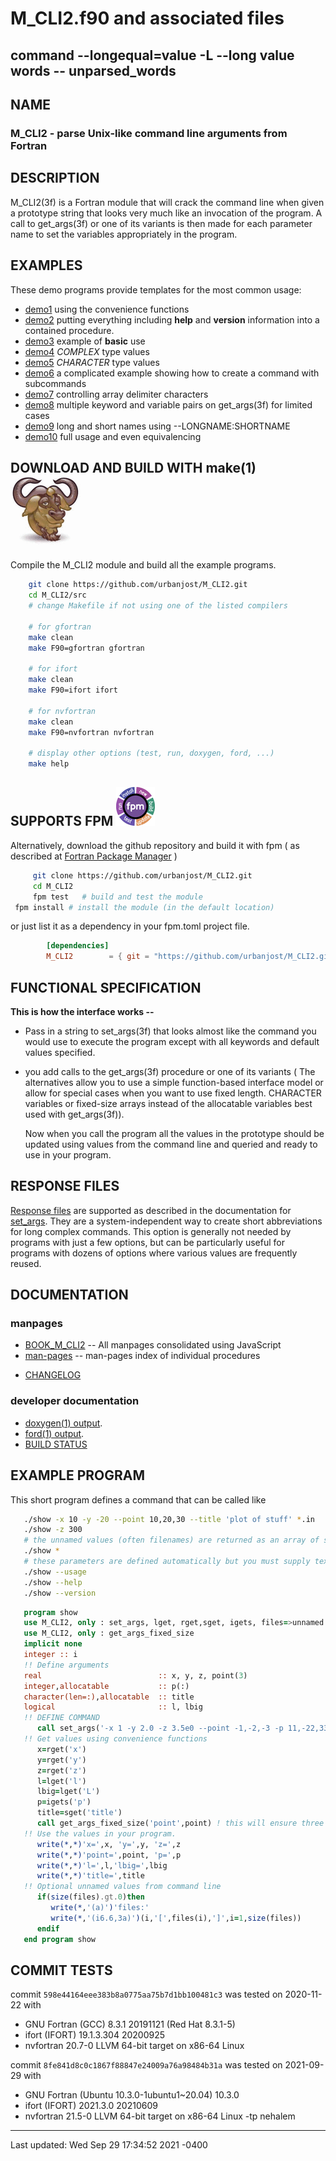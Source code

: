# M_CLI2.f90 and associated files
<!--
![parse](docs/images/parse.png)
-->
##  command --longequal=value -L --long value words -- unparsed_words

## NAME
### M_CLI2 - parse Unix-like command line arguments from Fortran

## DESCRIPTION
   M_CLI2(3f) is a Fortran module that will crack the command line when
   given a prototype string that looks very much like an invocation of
   the program. A call to get_args(3f) or one of its variants is then
   made for each parameter name to set the variables appropriately in
   the program.

## EXAMPLES
These demo programs provide templates for the most common usage:
- [demo1](example/demo1.f90) using the convenience functions
- [demo2](example/demo2.f90) putting everything including **help** and **version** information into a contained procedure.
- [demo3](example/demo3.f90) example of **basic** use
- [demo4](example/demo4.f90) _COMPLEX_ type values
- [demo5](example/demo5.f90) _CHARACTER_ type values
- [demo6](example/demo6.f90) a complicated example showing how to create a command with subcommands
- [demo7](example/demo7.f90) controlling array delimiter characters
- [demo8](example/demo8.f90) multiple keyword and variable pairs on get_args(3f) for limited cases
- [demo9](example/demo9.f90) long and short names using  --LONGNAME:SHORTNAME
- [demo10](example/demo10.f90) full usage and even equivalencing

## DOWNLOAD AND BUILD WITH make(1)![gmake](docs/images/gnu.gif)
   Compile the M_CLI2 module and build all the example programs.
   ```bash
       git clone https://github.com/urbanjost/M_CLI2.git
       cd M_CLI2/src
       # change Makefile if not using one of the listed compilers
     
       # for gfortran
       make clean
       make F90=gfortran gfortran
     
       # for ifort
       make clean
       make F90=ifort ifort

       # for nvfortran
       make clean
       make F90=nvfortran nvfortran

       # display other options (test, run, doxygen, ford, ...)
       make help 
   ```

## SUPPORTS FPM ![parse](docs/images/fpm_logo.gif) 
   Alternatively, download the github repository and build it with
   fpm ( as described at [Fortran Package Manager](https://github.com/fortran-lang/fpm) )

   ```bash
        git clone https://github.com/urbanjost/M_CLI2.git
        cd M_CLI2
        fpm test   # build and test the module
	fpm install # install the module (in the default location)
   ```

   or just list it as a dependency in your fpm.toml project file.

```toml
        [dependencies]
        M_CLI2        = { git = "https://github.com/urbanjost/M_CLI2.git" }
```

## FUNCTIONAL SPECIFICATION
**This is how the interface works --**

* Pass in a string to set_args(3f) that looks almost like the command
  you would use to execute the program except with all keywords and
  default values specified.

* you add calls to the get_args(3f) procedure or one of its variants (
  The alternatives allow you to use a simple function-based interface
  model or allow for special cases when you want to use fixed length.
  CHARACTER variables or fixed-size arrays instead of the allocatable
  variables best used with get_args(3f)).

  Now when you call the program all the values in the prototype should
  be updated using values from the command line and queried and ready
  to use in your program.

## RESPONSE FILES
[Response files](response.md) are supported as described in the documentation for
[set_args](https://urbanjost.github.io/M_CLI2/set_args.3m_cli2.html).
They are a system-independent way to create short abbreviations for long
complex commands. This option is generally not needed by programs with
just a few options, but can be particularly useful for programs with
dozens of options where various values are frequently reused.

## DOCUMENTATION
### manpages
- [BOOK_M_CLI2](https://urbanjost.github.io/M_CLI2/BOOK_M_CLI2.html) -- All manpages consolidated using JavaScript
- [man-pages](https://urbanjost.github.io/M_CLI2/man3.html) --
  man-pages index of individual procedures
<!--
   + [M_CLI2](https://urbanjost.github.io/M_CLI2/M_CLI2.3m_cli2.html) --
     An overview of the M_CLI2 module
   + [set_args](https://urbanjost.github.io/M_CLI2/set_args.3m_cli2.html) --
     parses the command line options
   + [get_args](https://urbanjost.github.io/M_CLI2/get_args.3m_cli2.html) --
     obtain parameter values for allocatable arrays and scalars.
     This also documents the functions iget,igets,rget,rgets,sget,sgets,lget,lgets, ... .

     **less frequently used**
   + [get_args_fixed_length](https://urbanjost.github.io/M_CLI2/get_args_fixed_length.3m_cli2.html) --
     obtain parameter values for fixed-length character variable
   + [get_args_fixed_size](https://urbanjost.github.io/M_CLI2/get_args_fixed_size.3m_cli2.html) --
     obtain parameter values for fixed-size arrays
   + [specified](https://urbanjost.github.io/M_CLI2/specified.3m_cli2.html) --
     query whether an option was used on the commandline
-->
- [CHANGELOG](docs/CHANGELOG.md)

### developer documentation  
- [doxygen(1) output](https://urbanjost.github.io/M_CLI2/doxygen_out/html/index.html).
- [ford(1) output](https://urbanjost.github.io/M_CLI2/fpm-ford/index.html).
- [BUILD STATUS](docs/STATUS.md)

## EXAMPLE PROGRAM
This short program defines a command that can be called like

```bash
   ./show -x 10 -y -20 --point 10,20,30 --title 'plot of stuff' *.in
   ./show -z 300
   # the unnamed values (often filenames) are returned as an array of strings
   ./show *
   # these parameters are defined automatically but you must supply text for --version to be useful.
   ./show --usage
   ./show --help
   ./show --version
```
```fortran
   program show
   use M_CLI2, only : set_args, lget, rget,sget, igets, files=>unnamed
   use M_CLI2, only : get_args_fixed_size
   implicit none
   integer :: i
   !! Define arguments
   real                          :: x, y, z, point(3)
   integer,allocatable           :: p(:)
   character(len=:),allocatable  :: title
   logical                       :: l, lbig
   !! DEFINE COMMAND
      call set_args('-x 1 -y 2.0 -z 3.5e0 --point -1,-2,-3 -p 11,-22,33 --title "my title" -l F -L F')
   !! Get values using convenience functions
      x=rget('x') 
      y=rget('y') 
      z=rget('z')
      l=lget('l')
      lbig=lget('L')
      p=igets('p')
      title=sget('title')
      call get_args_fixed_size('point',point) ! this will ensure three values are specified
   !! Use the values in your program.
      write(*,*)'x=',x, 'y=',y, 'z=',z
      write(*,*)'point=',point, 'p=',p
      write(*,*)'l=',l,'lbig=',lbig
      write(*,*)'title=',title
   !! Optional unnamed values from command line
      if(size(files).gt.0)then
         write(*,'(a)')'files:'
         write(*,'(i6.6,3a)')(i,'[',files(i),']',i=1,size(files))
      endif
   end program show
```
## COMMIT TESTS ##

commit `598e44164eee383b8a0775aa75b7d1bb100481c3` was tested on 2020-11-22 with
 + GNU Fortran (GCC) 8.3.1 20191121 (Red Hat 8.3.1-5)
 + ifort (IFORT) 19.1.3.304 20200925
 + nvfortran 20.7-0 LLVM 64-bit target on x86-64 Linux

commit `8fe841d8c0c1867f88847e24009a76a98484b31a` was tested on 2021-09-29 with
 + GNU Fortran (Ubuntu 10.3.0-1ubuntu1~20.04) 10.3.0
 + ifort (IFORT) 2021.3.0 20210609
 + nvfortran 21.5-0 LLVM 64-bit target on x86-64 Linux -tp nehalem 
---
Last updated:   Wed Sep 29 17:34:52 2021 -0400

